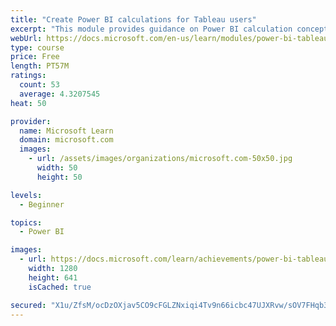 ```yaml
---
title: "Create Power BI calculations for Tableau users"
excerpt: "This module provides guidance on Power BI calculation concepts, and how to create and edit calculations."
webUrl: https://docs.microsoft.com/en-us/learn/modules/power-bi-tableau-calculations/
type: course
price: Free
length: PT57M
ratings:
  count: 53
  average: 4.3207545
heat: 50

provider:
  name: Microsoft Learn
  domain: microsoft.com
  images:
    - url: /assets/images/organizations/microsoft.com-50x50.jpg
      width: 50
      height: 50

levels:
  - Beginner

topics:
  - Power BI

images:
  - url: https://docs.microsoft.com/learn/achievements/power-bi-tableau-calculations-social.png
    width: 1280
    height: 641
    isCached: true

secured: "X1u/ZfsM/ocDzOXjav5CO9cFGLZNxiqi4Tv9n66icbc47UJXRvw/sOV7FHqb3FIMsoZ0CuyzUqTfsakRnc5/mWoSHEggIHib5pyZZ4MPJ89yONiulNtAyx+G2oM3AqNnVezJIOHAepukoGSumXwI9eZJwnOQXzbxVw+3rs6ODd10eGOZbyKqy7fAe6pNd06XhIg00drTN1S5CJRlb3GvnZ7UWczdGnQPzmLYm8Yd8w6sENwFBSEcj2OYPCDn8KaWg4rSD3AzZAz7PXcydP3reWd2U4jqSMejCGo1J5n+pbzee086eV9wbZHy51BuO6IsYv5txSe8GcPQmqstGeBxUJPRkCftt8IUqOEcsf38/8Ib0WJuqJi+XOJRLB/xCWTUiDxZDg5ZIqrhZx6fybSguVrfTmLVt/2l971T6NYb3gY=;A25dvPyHM6k0EsmLCQeumA=="
---
```


